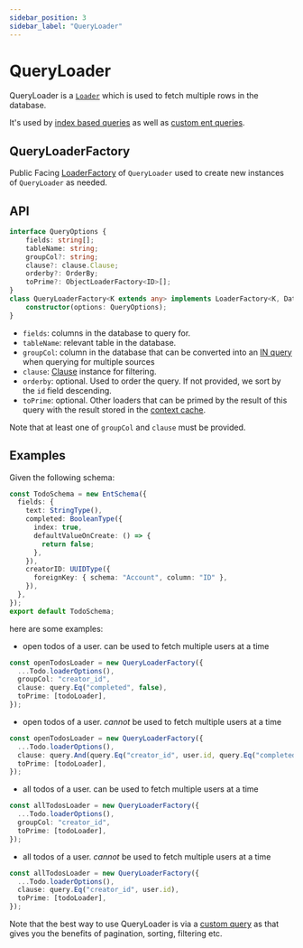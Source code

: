 ```yaml
---
sidebar_position: 3
sidebar_label: "QueryLoader"
---
```


# QueryLoader

QueryLoader is a [`Loader`](/docs/loaders/loader) which is used to fetch multiple rows in the database.

It's used by [index based queries](/docs/core-concepts/ent-query#index-based-query) as well as [custom ent queries](/docs/custom-data-access/custom-queries#custom-entquery).

## QueryLoaderFactory

Public Facing [LoaderFactory](/docs/loaders/loader#loaderfactory) of `QueryLoader` used to create new instances of `QueryLoader` as needed.

## API

```ts
interface QueryOptions {
    fields: string[];
    tableName: string;
    groupCol?: string;
    clause?: clause.Clause;
    orderby?: OrderBy;
    toPrime?: ObjectLoaderFactory<ID>[];
}
class QueryLoaderFactory<K extends any> implements LoaderFactory<K, Data[]> {
    constructor(options: QueryOptions);
}
```

* `fields`: columns in the database to query for.
* `tableName`: relevant table in the database.
* `groupCol`: column in the database that can be converted into an [IN query](https://www.w3schools.com/sql/sql_in.asp) when querying for multiple sources
* `clause`: [Clause](/docs/advanced-topics/clause) instance for filtering.
* `orderby`: optional. Used to order the query. If not provided, we sort by the `id` field descending.
* `toPrime`: optional. Other loaders that can be primed by the result of this query with the result stored in the [context cache](/docs/core-concepts/context-caching).

Note that at least one of `groupCol` and `clause` must be provided.

## Examples

Given the following schema:

```ts title="src/schema/todo_schema.ts"
const TodoSchema = new EntSchema({
  fields: {
    text: StringType(),
    completed: BooleanType({
      index: true,
      defaultValueOnCreate: () => {
        return false;
      },
    }),
    creatorID: UUIDType({
      foreignKey: { schema: "Account", column: "ID" },
    }),
  }, 
}); 
export default TodoSchema; 

```

here are some examples:

* open todos of a user. can be used to fetch multiple users at a time

```ts
const openTodosLoader = new QueryLoaderFactory({
  ...Todo.loaderOptions(),
  groupCol: "creator_id",
  clause: query.Eq("completed", false),
  toPrime: [todoLoader],
});
```

* open todos of a user. *cannot* be used to fetch multiple users at a time

```ts
const openTodosLoader = new QueryLoaderFactory({
  ...Todo.loaderOptions(),
  clause: query.And(query.Eq("creator_id", user.id, query.Eq("completed", false)),
  toPrime: [todoLoader],
});
```

* all todos of a user. can be used to fetch multiple users at a time

```ts
const allTodosLoader = new QueryLoaderFactory({
  ...Todo.loaderOptions(),
  groupCol: "creator_id",
  toPrime: [todoLoader],
});
```

* all todos of a user. *cannot* be used to fetch multiple users at a time

```ts
const allTodosLoader = new QueryLoaderFactory({
  ...Todo.loaderOptions(),
  clause: query.Eq("creator_id", user.id),
  toPrime: [todoLoader],
});
```

Note that the best way to use QueryLoader is via a [custom query](/docs/custom-data-access/custom-queries#custom-entquery) as that gives you the benefits of pagination, sorting, filtering etc.
